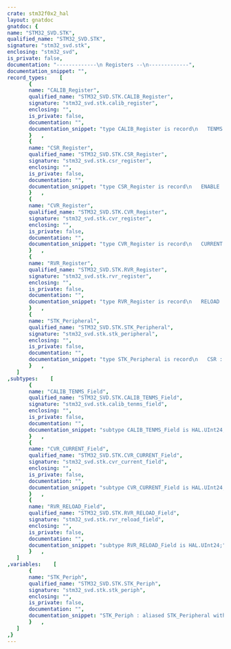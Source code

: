 ```yaml
---
crate: stm32f0x2_hal
layout: gnatdoc
gnatdoc: {
name: "STM32_SVD.STK",
qualified_name: "STM32_SVD.STK",
signature: "stm32_svd.stk",
enclosing: "stm32_svd",
is_private: false,
documentation: "-------------\n Registers --\n-------------",
documentation_snippet: "",
record_types:    [
       {
       name: "CALIB_Register",
       qualified_name: "STM32_SVD.STK.CALIB_Register",
       signature: "stm32_svd.stk.calib_register",
       enclosing: "",
       is_private: false,
       documentation: "",
       documentation_snippet: "type CALIB_Register is record\n   TENMS : CALIB_TENMS_Field := 16#0#;\n   Reserved_24_29 : HAL.UInt6 := 16#0#;\n   SKEW : Boolean := False;\n   NOREF : Boolean := False;\nend record with\n   Volatile_Full_Access,\n   Object_Size => 32,\n   Bit_Order   => System.Low_Order_First;",
       }   ,
       {
       name: "CSR_Register",
       qualified_name: "STM32_SVD.STK.CSR_Register",
       signature: "stm32_svd.stk.csr_register",
       enclosing: "",
       is_private: false,
       documentation: "",
       documentation_snippet: "type CSR_Register is record\n   ENABLE : Boolean := False;\n   TICKINT : Boolean := False;\n   CLKSOURCE : Boolean := False;\n   Reserved_3_15 : HAL.UInt13 := 16#0#;\n   COUNTFLAG : Boolean := False;\n   Reserved_17_31 : HAL.UInt15 := 16#0#;\nend record with\n   Volatile_Full_Access,\n   Object_Size => 32,\n   Bit_Order   => System.Low_Order_First;",
       }   ,
       {
       name: "CVR_Register",
       qualified_name: "STM32_SVD.STK.CVR_Register",
       signature: "stm32_svd.stk.cvr_register",
       enclosing: "",
       is_private: false,
       documentation: "",
       documentation_snippet: "type CVR_Register is record\n   CURRENT : CVR_CURRENT_Field := 16#0#;\n   Reserved_24_31 : HAL.UInt8 := 16#0#;\nend record with\n   Volatile_Full_Access,\n   Object_Size => 32,\n   Bit_Order   => System.Low_Order_First;",
       }   ,
       {
       name: "RVR_Register",
       qualified_name: "STM32_SVD.STK.RVR_Register",
       signature: "stm32_svd.stk.rvr_register",
       enclosing: "",
       is_private: false,
       documentation: "",
       documentation_snippet: "type RVR_Register is record\n   RELOAD : RVR_RELOAD_Field := 16#0#;\n   Reserved_24_31 : HAL.UInt8 := 16#0#;\nend record with\n   Volatile_Full_Access,\n   Object_Size => 32,\n   Bit_Order   => System.Low_Order_First;",
       }   ,
       {
       name: "STK_Peripheral",
       qualified_name: "STM32_SVD.STK.STK_Peripheral",
       signature: "stm32_svd.stk.stk_peripheral",
       enclosing: "",
       is_private: false,
       documentation: "",
       documentation_snippet: "type STK_Peripheral is record\n   CSR : aliased CSR_Register;\n   RVR : aliased RVR_Register;\n   CVR : aliased CVR_Register;\n   CALIB : aliased CALIB_Register;\nend record with\n   Volatile;",
       }   ,
   ]
,subtypes:    [
       {
       name: "CALIB_TENMS_Field",
       qualified_name: "STM32_SVD.STK.CALIB_TENMS_Field",
       signature: "stm32_svd.stk.calib_tenms_field",
       enclosing: "",
       is_private: false,
       documentation: "",
       documentation_snippet: "subtype CALIB_TENMS_Field is HAL.UInt24;",
       }   ,
       {
       name: "CVR_CURRENT_Field",
       qualified_name: "STM32_SVD.STK.CVR_CURRENT_Field",
       signature: "stm32_svd.stk.cvr_current_field",
       enclosing: "",
       is_private: false,
       documentation: "",
       documentation_snippet: "subtype CVR_CURRENT_Field is HAL.UInt24;",
       }   ,
       {
       name: "RVR_RELOAD_Field",
       qualified_name: "STM32_SVD.STK.RVR_RELOAD_Field",
       signature: "stm32_svd.stk.rvr_reload_field",
       enclosing: "",
       is_private: false,
       documentation: "",
       documentation_snippet: "subtype RVR_RELOAD_Field is HAL.UInt24;",
       }   ,
   ]
,variables:    [
       {
       name: "STK_Periph",
       qualified_name: "STM32_SVD.STK.STK_Periph",
       signature: "stm32_svd.stk.stk_periph",
       enclosing: "",
       is_private: false,
       documentation: "",
       documentation_snippet: "STK_Periph : aliased STK_Peripheral with\n   Import,\n   Address => STK_Base;",
       }   ,
   ]
,}
---
```

